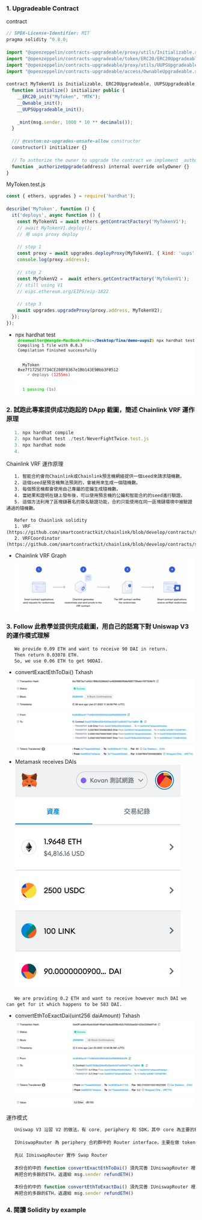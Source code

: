### 1. Upgradeable Contract
contract
```js
// SPDX-License-Identifier: MIT
pragma solidity ^0.8.0;

import "@openzeppelin/contracts-upgradeable/proxy/utils/Initializable.sol";
import "@openzeppelin/contracts-upgradeable/token/ERC20/ERC20Upgradeable.sol";
import "@openzeppelin/contracts-upgradeable/proxy/utils/UUPSUpgradeable.sol";
import "@openzeppelin/contracts-upgradeable/access/OwnableUpgradeable.sol";

contract MyTokenV1 is Initializable, ERC20Upgradeable, UUPSUpgradeable, OwnableUpgradeable {
  function initialize() initializer public {
    __ERC20_init("MyToken", "MTK");
    __Ownable_init();
    __UUPSUpgradeable_init();

    _mint(msg.sender, 1000 * 10 ** decimals());
  }

  /// @custom:oz-upgrades-unsafe-allow constructor
  constructor() initializer {}

  // To authorize the owner to upgrade the contract we implement _authorizeUpgrade with the onlyOwner modifier.
  function _authorizeUpgrade(address) internal override onlyOwner {}
}
```
MyToken.test.js
```js
const { ethers, upgrades } = require('hardhat');

describe('MyToken', function () {
  it('deploys', async function () {
    const MyTokenV1 = await ethers.getContractFactory('MyTokenV1');
    // await MyTokenV1.deploy();
    // 用 uups proxy deploy

    // step 1
    const proxy = await upgrades.deployProxy(MyTokenV1, { kind: 'uups' });  
    console.log(proxy.address);

    // step 2
    const MyTokenV2 =  await ethers.getContractFactory('MyTokenV1');
    // still using V1
    // eips.ethereum.org/EIPS/eip-1822

    // step 3
    await upgrades.upgradeProxy(proxy.address, MyTokenV2);
  });
});
```

   - npx hardhat test ![](./uups_1.png)

### 2. 試跑此專案提供成功跑起的 DApp 截圖，簡述 Chainlink VRF 運作原理
```js
   1. npx hardhat compile
   2. npx hardhat test ./test/NeverFightTwice.test.js
   3. npx hardhat node
   4. 
```

   Chainlink VRF 運作原理
```
   1. 智能合約會向Chainlink或Chainlink預言機網絡提供一個seed來請求隨機數。
   2. 這個seed是預言機無法預測的，會被用來生成一個隨機數。
   3. 每個預言機都會使用自己專屬的密鑰生成隨機數。
   4. 當結果和證明在鏈上發布後，可以使用預言機的公鑰和智能合約的seed進行驗證。
   5. 這個方法利用了區塊鏈著名的簽名驗證功能，合約只能使用在同一區塊鏈環境中被驗證通過的隨機數。

   Refer to Chainlink solidity
   1. VRF (https://github.com/smartcontractkit/chainlink/blob/develop/contracts/src/v0.6/VRF.sol)
   2. VRFCoordinator (https://github.com/smartcontractkit/chainlink/blob/develop/contracts/src/v0.6/VRFCoordinator.sol)
```
   - Chainlink VRF Graph ![](./Chainlink_VRF.png)

### 3. Follow 此教學並提供完成截圖，用自己的話寫下對 Uniswap V3 的運作模式理解
```
   We provide 0.09 ETH and want to receive 90 DAI in return.
   Then return 0.03078 ETH.
   So, we use 0.06 ETH to get 90DAI.
```   
   - convertExactEthToDai() Txhash ![](./exactInput.png)
   - Metamask receives DAIs ![](./exactIntput_Metamask.png)
```
   We are providing 0.2 ETH and want to receive however much DAI we can get for it which happens to be 583 DAI.
```
   - convertEthToExactDai(uint256 daiAmount) Txhash ![](./exactOutput.png)

   運作模式
```js
   Uniswap V3 沿習 V2 的做法，有 core, periphery 和 SDK，其中 core 為主要的核心合約群，periphery為輔助合約群，幫助前端存取 Core 合約，也就是這題作業所練習到的部份

   IUniswapRouter 為 periphery 合約群中的 Router interface，主要在做 token swapping function，在本題中，須完全實作其所有 function

   先以 IUniswapRouter 實作 Swap Router

   本份合約中的 function convertExactEthToDai() 須先完善 IUniswapRouter 裡的 struct ExactInputSingleParams 參數設置，做為 exactInputSingle 函數的 parameter，再實例化 exactInputSingle
   再把合約多餘的ETH，返還給 msg.sender refundETH()

   本份合約中的 function convertEthToExactDai() 須先完善 IUniswapRouter 裡的 struct ExactOutputSingleParams 參數設置，做為 exactOutputSingle 函數的 parameter，再實例化 exactOutputSingle
   再把合約多餘的ETH，返還給 msg.sender refundETH()
```

### 4. 閱讀 Solidity by example
